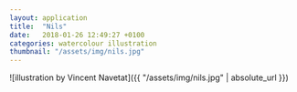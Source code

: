 ```yaml
---
layout: application
title:  "Nils"
date:   2018-01-26 12:49:27 +0100
categories: watercolour illustration
thumbnail: "/assets/img/nils.jpg"
---
```

![illustration by Vincent Navetat]({{ "/assets/img/nils.jpg" | absolute_url }})
